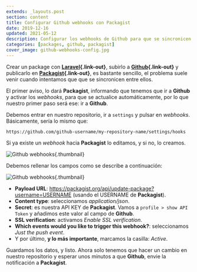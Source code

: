 ```yaml
---
extends: _layouts.post
section: content
title: Configurar Github webhooks con Packagist
date: 2019-12-16
updated: 2021-05-12
description: Configurar los webhooks de Github para que se sincronicen con Packagist
categories: [packages, github, packagist]
cover_image: github-webhooks-config.jpg
---
```


Crear un package con **[Laravel](https://laravel.com/){.link-out}**, subirlo a **[Github](https://github.com/){.link-out}** y publicarlo en **[Packagist](https://packagist.org/){.link-out}**, es bastante sencillo, el problema suele venir cuando intentamos que que se sincronicen entre ellos.

El primer aviso, lo dará **Packagist**, informando que tenemos que ir a **Github** y activar los *webhooks*, para que se actualice automáticamente, por lo que nuestro primer paso será ese: ir a **Github**.

Debemos entrar en nuestro repositorio, ir a `settings` y pulsar en *webhooks*. Básicamente, sería lo mismo que:

    https://github.com/github-username/my-repository-name/settings/hooks

Si ya existe un *webhook* hacia **Packagist** lo editamos, y si no, lo creamos.

![Github webhooks](../../../assets/img/posts/github-webhooks-1.png){.thumbnail}

Debemos rellenar los campos como se describe a continuación:

![Github webhooks](../../../assets/img/posts/github-webhooks-2.png){.thumbnail}

+ **Payload URL**: https://packagist.org/api/update-package?username=USERNAME (usando el USERNAME de **Packagist**).
+ **Content type**: seleccionamos *application/json*.
+ **Secret**: es nuestra API KEY de **Packagist**. Vamos a `profile > show API Token` y añadimos este valor al campo de **Github**. 
+ **SSL verification**: activamos *Enable SSL verification*.
+ **Which events would you like to trigger this webhook?**: seleccionamos *Just the push event*.
+ Y por último, **y lo más importante**, marcamos la casilla: *Active*.

Guardamos los datos, y listo. Ahora solo tenemos que hacer un cambio en nuestro repositorio y esperar unos minutos a que **Github**, envie la notificación a **Packagist**.

